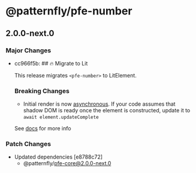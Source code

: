 # @patternfly/pfe-number

## 2.0.0-next.0
### Major Changes

- cc966f5b: ## 🔥 Migrate to Lit
  
  This release migrates `<pfe-number>` to LitElement.
  
  ### Breaking Changes
  - Initial render is now [asynchronous](https://lit.dev/docs/components/lifecycle/#reactive-update-cycle).
    If your code assumes that shadow DOM is ready once the element is constructed, update it to `await element.updateComplete`
  
  
  See [docs](https://patternflyelements.org/components/number/) for more info

### Patch Changes

- Updated dependencies [e8788c72]
  - @patternfly/pfe-core@2.0.0-next.0
